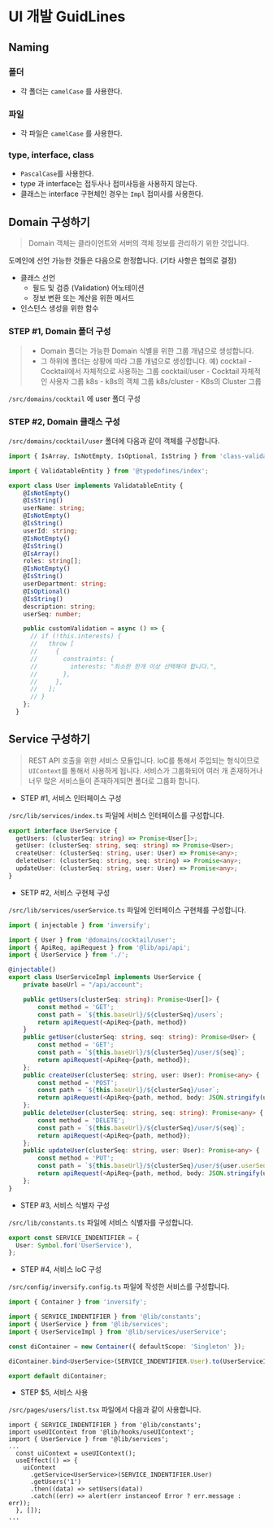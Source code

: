# UI 개발 GuidLines

## Naming

### 폴더

- 각 폴더는 `camelCase` 를 사용한다.

### 파일

- 각 파일은 `camelCase` 를 사용한다.

### type, interface, class

- `PascalCase`를 사용한다.
- type 과 interface는 접두사나 접미사등을 사용하지 않는다.
- 클래스는 interface 구현체인 경우는 `Impl` 접미사를 사용한다.

## Domain 구성하기

> Domain 객체는 클라이언트와 서버의 객체 정보를 관리하기 위한 것입니다.

도메인에 선언 가능한 것들은 다음으로 한정합니다. (기타 사항은 협의로 결정)

- 클래스 선언
  - 필드 및 검증 (Validation) 어노테이션
  - 정보 변환 또는 계산을 위한 메서드
- 인스턴스 생성을 위한 함수

### STEP #1, Domain 폴더 구성

> - Domain 폴더는 가능한 Domain 식별을 위한 그룹 개념으로 생성합니다.
> - 그 하위에 폴더는 상황에 따라 그룹 개념으로 생성합니다.
>   예)
>   cocktail - Cocktail에서 자체적으로 사용하는 그룹
>   cocktail/user - Cocktail 자체적인 사용자 그룹
>   k8s - k8s의 객체 그룹
>   k8s/cluster - K8s의 Cluster 그룹

`/src/domains/cocktail` 에 user 폴더 구성

### STEP #2, Domain 클래스 구성

`/src/domains/cocktail/user` 폴더에 다음과 같이 객체를 구성합니다.

```ts
import { IsArray, IsNotEmpty, IsOptional, IsString } from 'class-validator';

import { ValidatableEntity } from '@typedefines/index';

export class User implements ValidatableEntity {
    @IsNotEmpty()
    @IsString()
    userName: string;
    @IsNotEmpty()
    @IsString()
    userId: string;
    @IsNotEmpty()
    @IsString()
    @IsArray()
    roles: string[];
    @IsNotEmpty()
    @IsString()
    userDepartment: string;
    @IsOptional()
    @IsString()
    description: string;
    userSeq: number;

    public customValidation = async () => {
      // if (!this.interests) {
      //   throw [
      //     {
      //       constraints: {
      //         interests: "최소한 한개 이상 선택해야 합니다.",
      //       },
      //     },
      //   ];
      // }
    };
  }
```

## Service 구성하기

> REST API 호출을 위한 서비스 모듈입니다.
> IoC를 통해서 주입되는 형식이므로 `UIContext`를 통해서 사용하게 됩니다.
> 서비스가 그룹화되어 여러 개 존재하거나 너무 많은 서비스들이 존재하게되면 폴더로 그룹화 합니다.

- STEP #1, 서비스 인터페이스 구성

`/src/lib/services/index.ts` 파일에 서비스 인터페이스를 구성합니다.

```ts
export interface UserService {
  getUsers: (clusterSeq: string) => Promise<User[]>;
  getUser: (clusterSeq: string, seq: string) => Promise<User>;
  createUser: (clusterSeq: string, user: User) => Promise<any>;
  deleteUser: (clusterSeq: string, seq: string) => Promise<any>;
  updateUser: (clusterSeq: string, user: User) => Promise<any>;
}
```

- SETP #2, 서비스 구현체 구성

`/src/lib/services/userService.ts` 파일에 인터페이스 구현체를 구성합니다.

```ts
import { injectable } from 'inversify';

import { User } from '@domains/cocktail/user';
import { ApiReq, apiRequest } from '@lib/api/api';
import { UserService } from './';

@injectable()
export class UserServiceImpl implements UserService {
    private baseUrl = "/api/account";

    public getUsers(clusterSeq: string): Promise<User[]> {
        const method = 'GET';
        const path = `${this.baseUrl}/${clusterSeq}/users`;
        return apiRequest(<ApiReq>{path, method})
    }
    public getUser(clusterSeq: string, seq: string): Promise<User> {
        const method = 'GET';
        const path = `${this.baseUrl}/${clusterSeq}/user/${seq}`;
        return apiRequest(<ApiReq>{path, method});
    };
    public createUser(clusterSeq: string, user: User): Promise<any> {
        const method = 'POST';
        const path = `${this.baseUrl}/${clusterSeq}/user`;
        return apiRequest(<ApiReq>{path, method, body: JSON.stringify(user)});
    };
    public deleteUser(clusterSeq: string, seq: string): Promise<any> {
        const method = 'DELETE';
        const path = `${this.baseUrl}/${clusterSeq}/user/${seq}`;
        return apiRequest(<ApiReq>{path, method});
    };
    public updateUser(clusterSeq: string, user: User): Promise<any> {
        const method = 'PUT';
        const path = `${this.baseUrl}/${clusterSeq}/user/${user.userSeq}`;
        return apiRequest(<ApiReq>{path, method, body: JSON.stringify(user)});
    };
}
```

- STEP #3, 서비스 식별자 구성

`/src/lib/constants.ts` 파일에 서비스 식별자를 구성합니다.

```ts
export const SERVICE_INDENTIFIER = {
  User: Symbol.for('UserService'),
};
```

- STEP #4, 서비스 IoC 구성

`/src/config/inversify.config.ts` 파일에 작성한 서비스를 구성합니다.

```ts
import { Container } from 'inversify';

import { SERVICE_INDENTIFIER } from '@lib/constants';
import { UserService } from '@lib/services';
import { UserServiceImpl } from '@lib/services/userService';

const diContainer = new Container({ defaultScope: 'Singleton' });

diContainer.bind<UserService>(SERVICE_INDENTIFIER.User).to(UserServiceImpl);

export default diContainer;
```

- STEP $5, 서비스 사용

`/src/pages/users/list.tsx` 파일에서 다음과 같이 사용합니다.

```tsx
import { SERVICE_INDENTIFIER } from '@lib/constants';
import useUIContext from '@lib/hooks/useUIContext';
import { UserService } from '@lib/services';
...
  const uiContext = useUIContext();
  useEffect(() => {
    uiContext
      .getService<UserService>(SERVICE_INDENTIFIER.User)
      .getUsers('1')
      .then((data) => setUsers(data))
      .catch((err) => alert(err instanceof Error ? err.message : err));
  }, []);
...
```
